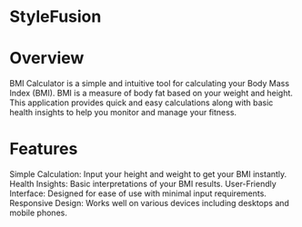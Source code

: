 # StyleFusion
# Overview
BMI Calculator is a simple and intuitive tool for calculating your Body Mass Index (BMI). BMI is a measure of body fat based on your weight and height. This application provides quick and easy calculations along with basic health insights to help you monitor and manage your fitness.

# Features
Simple Calculation: Input your height and weight to get your BMI instantly.
Health Insights: Basic interpretations of your BMI results.
User-Friendly Interface: Designed for ease of use with minimal input requirements.
Responsive Design: Works well on various devices including desktops and mobile phones.